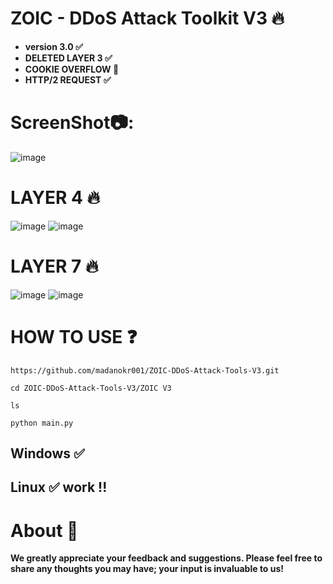 # ZOIC - DDoS Attack Toolkit V3 🔥

- **version 3.0 ✅**
- **DELETED LAYER 3 ✅**
- **COOKIE OVERFLOW 🍪**
- **HTTP/2 REQUEST ✅**
  
# ScreenShot📷:
![image](https://github.com/user-attachments/assets/a85813ab-55c5-4a94-b69c-edb91d6b0982)


# LAYER 4 🔥
![image](https://github.com/user-attachments/assets/a49b98e1-1339-42ba-af30-8e15e0f60df3)
![image](https://github.com/user-attachments/assets/930db738-f241-42de-82dc-80f75b9ad48b)





# LAYER 7 🔥
![image](https://github.com/user-attachments/assets/d80f08dd-cd10-44ba-b869-501ebfa7bfd4)
![image](https://github.com/user-attachments/assets/f2fe744f-a00f-4749-a979-291ac611fd11)



# HOW TO USE ❓
```
https://github.com/madanokr001/ZOIC-DDoS-Attack-Tools-V3.git
```
```
cd ZOIC-DDoS-Attack-Tools-V3/ZOIC V3
```
```
ls
```
```
python main.py
```

## Windows ✅
## Linux ✅ work !!

# About 🤑
**We greatly appreciate your feedback and suggestions. Please feel free to share any thoughts you may have; your input is invaluable to us!**






